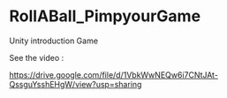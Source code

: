 # RollABall_PimpyourGame

Unity introduction Game

See the video :

https://drive.google.com/file/d/1VbkWwNEQw6i7CNtJAt-QssguYsshEHgW/view?usp=sharing

